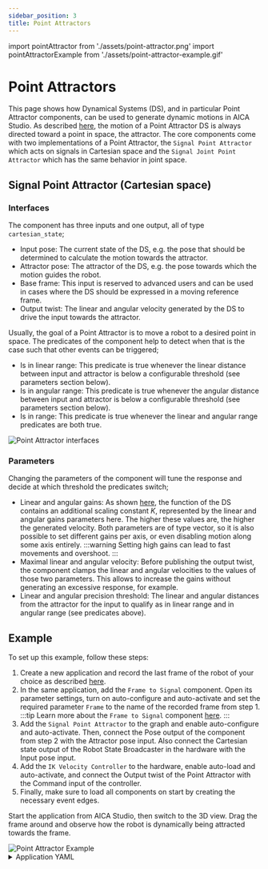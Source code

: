 ```yaml
---
sidebar_position: 3
title: Point Attractors
---
```


import pointAttractor from './assets/point-attractor.png'
import pointAttractorExample from './assets/point-attractor-example.gif'

# Point Attractors

This page shows how Dynamical Systems (DS), and in particular Point Attractor components, can be used to generate
dynamic motions in AICA Studio. As described [here](../../concepts/robotics-concepts/motion-generation.md), the motion
of a Point Attractor DS is always directed toward a point in space, the attractor. The core components come with two
implementations of a Point Attractor, the `Signal Point Attractor` which acts on signals in Cartesian space and the
`Signal Joint Point Attractor` which has the same behavior in joint space.

## Signal Point Attractor (Cartesian space)

### Interfaces

The component has three inputs and one output, all of type `cartesian_state`;

- Input pose: The current state of the DS, e.g. the pose that should be determined to calculate the motion towards
  the attractor.
- Attractor pose: The attractor of the DS, e.g. the pose towards which the motion guides the robot.
- Base frame: This input is reserved to advanced users and can be used in cases where the DS should be expressed in a
  moving reference frame.
- Output twist: The linear and angular velocity generated by the DS to drive the input towards the attractor.

Usually, the goal of a Point Attractor is to move a robot to a desired point in space. The predicates of the component
help to detect when that is the case such that other events can be triggered;

- Is in linear range: This predicate is true whenever the linear distance between input and attractor is below a
  configurable threshold (see parameters section below).
- Is in angular range: This predicate is true whenever the angular distance between input and attractor is below a
  configurable threshold (see parameters section below).
- Is in range: This predicate is true whenever the linear and angular range predicates are both true.

<div class="text--center">
  <img src={pointAttractor} alt="Point Attractor interfaces" />
</div>

### Parameters

Changing the parameters of the component will tune the response and decide at which threshold the predicates switch;

- Linear and angular gains: As shown
  [here](../../concepts/robotics-concepts/motion-generation.md#point-attractor-dynamical-system), the function of the DS
  contains an additional scaling constant $K$, represented by the linear and angular gains parameters here. The higher
  these values are, the higher the generated velocity. Both parameters are of type vector, so it is also possible to set
  different gains per axis, or even disabling motion along some axis entirely.
  :::warning
  Setting high gains can lead to fast movements and overshoot.
  :::
- Maximal linear and angular velocity: Before publishing the output twist, the component clamps the linear and angular
  velocities to the values of those two parameters. This allows to increase the gains without generating an excessive
  response, for example.
- Linear and angular precision threshold: The linear and angular distances from the attractor for the input to qualify
  as in linear range and in angular range (see predicates above).

## Example

To set up this example, follow these steps:

1. Create a new application and record the last frame of the robot of your choice as described
   [here](../guides/application-frames.md#record-frame-in-3d-scene-view).
2. In the same application, add the `Frame to Signal` component. Open its parameter settings, turn on auto-configure and
   auto-activate and set the required parameter `Frame` to the name of the recorded frame from step 1.
   :::tip
   Learn more about the `Frame to Signal` component [here](../../concepts/building-blocks/frames.md#frame-to-signal).
   :::
3. Add the `Signal Point Attractor` to the graph and enable auto-configure and auto-activate. Then, connect the Pose
   output of the component from step 2 with the Attractor pose input. Also connect the Cartesian state output of the
   Robot State Broadcaster in the hardware with the Input pose input.
4. Add the `IK Velocity Controller` to the hardware, enable auto-load and auto-activate, and connect the Output twist of
   the Point Attractor with the Command input of the controller.
5. Finally, make sure to load all components on start by creating the necessary event edges.

Start the application from AICA Studio, then switch to the 3D view. Drag the frame around and observe how the robot is
dynamically being attracted towards the frame.

<div class="text--center">
  <img src={pointAttractorExample} alt="Point Attractor Example" />
</div>

<details>
  <summary>Application YAML</summary>

    ```yaml
    schema: 2-0-4
    dependencies:
      core: v4.4.2
    frames:
      target:
        reference_frame: world
        position:
          x: 0.372464
          y: 0.048147
          z: 0.43
        orientation:
          w: -0.000563
          x: 0.707388
          y: 0.706825
          z: 0.000001
    on_start:
      load:
        - component: signal_point_attractor
        - hardware: hardware
        - component: frame_to_signal
    components:
      frame_to_signal:
        component: aica_core_components::ros::TfToSignal
        display_name: Frame to Signal
        events:
          transitions:
            on_load:
              lifecycle:
                component: frame_to_signal
                transition: configure
            on_configure:
              lifecycle:
                component: frame_to_signal
                transition: activate
        parameters:
          frame: target
        outputs:
          pose: /frame_to_signal/pose
      signal_point_attractor:
        component: aica_core_components::motion::SignalPointAttractor
        display_name: Signal Point Attractor
        events:
          transitions:
            on_load:
              lifecycle:
                component: signal_point_attractor
                transition: configure
            on_configure:
              lifecycle:
                component: signal_point_attractor
                transition: activate
        inputs:
          state: /hardware/robot_state_broadcaster/cartesian_state
          attractor: /frame_to_signal/pose
        outputs:
          twist: /signal_point_attractor/twist
    hardware:
      hardware:
        display_name: Hardware Interface
        urdf: Generic six-axis robot arm
        rate: 100
        events:
          transitions:
            on_load:
              load:
                - controller: robot_state_broadcaster
                  hardware: hardware
                - controller: ik_velocity_controller
                  hardware: hardware
        controllers:
          robot_state_broadcaster:
            plugin: aica_core_controllers/RobotStateBroadcaster
            outputs:
              cartesian_state: /hardware/robot_state_broadcaster/cartesian_state
            events:
              transitions:
                on_load:
                  switch_controllers:
                    hardware: hardware
                    activate: robot_state_broadcaster
          ik_velocity_controller:
            plugin: aica_core_controllers/velocity/IKVelocityController
            inputs:
              command: /signal_point_attractor/twist
            events:
              transitions:
                on_load:
                  switch_controllers:
                    hardware: hardware
                    activate: ik_velocity_controller
    graph:
      positions:
        components:
          frame_to_signal:
            x: 200
            y: 600
          signal_point_attractor:
            x: 660
            y: 520
        hardware:
          hardware:
            x: 1120
            y: -20
      edges:
        on_start_on_start_signal_point_attractor_signal_point_attractor:
          path:
            - x: 380
              y: 40
            - x: 380
              y: 580
        on_start_on_start_frame_to_signal_frame_to_signal:
          path:
            - x: 140
              y: 40
            - x: 140
              y: 660
        hardware_hardware_robot_state_broadcaster_cartesian_state_signal_point_attractor_state:
          path:
            - x: 620
              y: 520
            - x: 620
              y: 780
    ```

</details>

<!-- TODO: same for joint point attractor -->